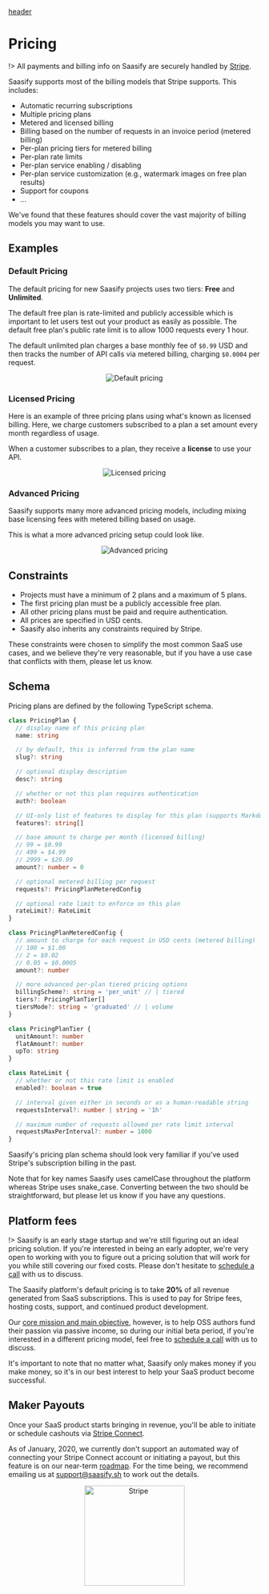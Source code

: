 [header](_header.md ':include')

# Pricing

!> All payments and billing info on Saasify are securely handled by [Stripe](https://stripe.com).

Saasify supports most of the billing models that Stripe supports. This includes:

- Automatic recurring subscriptions
- Multiple pricing plans
- Metered and licensed billing
- Billing based on the number of requests in an invoice period (metered billing)
- Per-plan pricing tiers for metered billing
- Per-plan rate limits
- Per-plan service enabling / disabling
- Per-plan service customization (e.g., watermark images on free plan results)
- Support for coupons
- ...

We've found that these features should cover the vast majority of billing models you may want to use.

## Examples

### Default Pricing

The default pricing for new Saasify projects uses two tiers: **Free** and **Unlimited**.

The default free plan is rate-limited and publicly accessible which is important to let users test out your product as easily as possible. The default free plan's public rate limit is to allow 1000 requests every 1 hour.

The default unlimited plan charges a base monthly fee of `$0.99` USD and then tracks the number of API calls via metered billing, charging `$0.0004` per request.

<p align="center">
  <img src="./_media/pricing-default.jpg" alt="Default pricing" />
</p>

### Licensed Pricing

Here is an example of three pricing plans using what's known as licensed billing. Here, we charge customers subscribed to a plan a set amount every month regardless of usage.

When a customer subscribes to a plan, they receive a **license** to use your API.

<p align="center">
  <img src="./_media/pricing-licensed.jpg" alt="Licensed pricing" />
</p>

### Advanced Pricing

Saasify supports many more advanced pricing models, including mixing base licensing fees with metered billing based on usage.

This is what a more advanced pricing setup could look like.

<p align="center">
  <img src="./_media/pricing-advanced.jpg" alt="Advanced pricing" />
</p>

## Constraints

- Projects must have a minimum of 2 plans and a maximum of 5 plans.
- The first pricing plan must be a publicly accessible free plan.
- All other pricing plans must be paid and require authentication.
- All prices are specified in USD cents.
- Saasify also inherits any constraints required by Stripe.

These constraints were chosen to simplify the most common SaaS use cases, and we believe they're very reasonable, but if you have a use case that conflicts with them, please let us know.

## Schema

Pricing plans are defined by the following TypeScript schema.

```ts
class PricingPlan {
  // display name of this pricing plan
  name: string

  // by default, this is inferred from the plan name
  slug?: string

  // optional display description
  desc?: string

  // whether or not this plan requires authentication
  auth?: boolean

  // UI-only list of features to display for this plan (supports Markdown)
  features?: string[]

  // base amount to charge per month (licensed billing)
  // 99 = $0.99
  // 499 = $4.99
  // 2999 = $29.99
  amount?: number = 0

  // optional metered billing per request
  requests?: PricingPlanMeteredConfig

  // optional rate limit to enforce on this plan
  rateLimit?: RateLimit
}

class PricingPlanMeteredConfig {
  // amount to charge for each request in USD cents (metered billing)
  // 100 = $1.00
  // 2 = $0.02
  // 0.05 = $0.0005
  amount?: number

  // more advanced per-plan tiered pricing options
  billingScheme?: string = 'per_unit' // | tiered
  tiers?: PricingPlanTier[]
  tiersMode?: string = 'graduated' // | volume
}

class PricingPlanTier {
  unitAmount?: number
  flatAmount?: number
  upTo: string
}

class RateLimit {
  // whether or not this rate limit is enabled
  enabled?: boolean = true

  // interval given either in seconds or as a human-readable string
  requestsInterval?: number | string = '1h'

  // maximum number of requests allowed per rate limit interval
  requestsMaxPerInterval?: number = 1000
}
```

Saasify's pricing plan schema should look very familiar if you've used Stripe's subscription billing in the past.

Note that for key names Saasify uses camelCase throughout the platform whereas Stripe uses snake_case. Converting between the two should be straightforward, but please let us know if you have any questions.

## Platform fees

!> Saasify is an early stage startup and we're still figuring out an ideal pricing solution. If you're interested in being an early adopter, we're very open to working with you to figure out a pricing solution that will work for you while still covering our fixed costs. Please don't hesitate to [schedule a call](https://calendly.com/travis-fischer) with us to discuss.

The Saasify platform's default pricing is to take **20%** of all revenue generated from SaaS subscriptions. This is used to pay for Stripe fees, hosting costs, support, and continued product development.

Our [core mission and main objective](./mission.md), however, is to help OSS authors fund their passion via passive income, so during our initial beta period, if you're interested in a different pricing model, feel free to [schedule a call](https://calendly.com/travis-fischer) with us to discuss.

It's important to note that no matter what, Saasify only makes money if you make money, so it's in our best interest to help your SaaS product become successful.

## Maker Payouts

Once your SaaS product starts bringing in revenue, you'll be able to initiate or schedule cashouts via [Stripe Connect](https://stripe.com/connect).

As of January, 2020, we currently don't support an automated way of connecting your Stripe Connect account or initiating a payout, but this feature is on our near-term [roadmap](./roadmap.md). For the time being, we recommend emailing us at [support@saasify.sh](mailto:support@saasify.sh) to work out the details.

<p align="center">
  <img src="./_media/undraw/stripe_payments.svg" alt="Stripe" width="200" />
</p>

